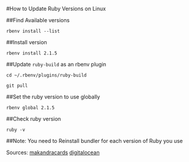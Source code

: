 #How to Update Ruby Versions on Linux

##Find Available versions

`rbenv install --list`

##Install version

`rbenv install 2.1.5`

##Update `ruby-build` as an rbenv plugin

`cd ~/.rbenv/plugins/ruby-build`

`git pull`

##Set the ruby version to use globally

`rbenv global 2.1.5`

##Check ruby version

`ruby -v`

##Note: You need to Reinstall bundler for each version of Ruby you use

Sources: [makandracards](http://makandracards.com/makandra/25477-rbenv-how-to-update-list-of-available-ruby-versions-on-linux)
[digitalocean](https://www.digitalocean.com/community/tutorials/how-to-install-ruby-on-rails-with-rbenv-on-debian-7-wheezy)